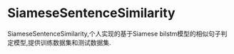 # SiameseSentenceSimilarity
SiameseSentenceSimilarity,个人实现的基于Siamese bilstm模型的相似句子判定模型,提供训练数据集和测试数据集.


